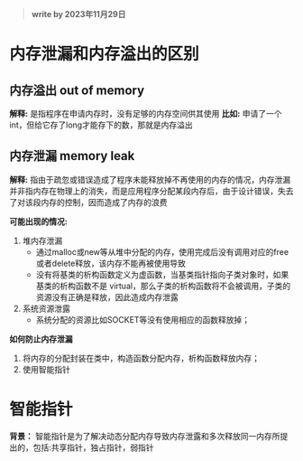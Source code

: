 ><b>write by 2023年11月29日</b>
# 内存泄漏和内存溢出的区别
## 内存溢出 out of memory
**解释:** 是指程序在申请内存时，没有足够的内存空间供其使用
**比如:** 申请了一个int，但给它存了long才能存下的数，那就是内存溢出
## 内存泄漏 memory leak
**解释:** 指由于疏忽或错误造成了程序未能释放掉不再使⽤的内存的情况，内存泄漏并⾮指内存在物理上的消失，⽽是应⽤程序分配某段内存后，由于设计错误，失去了对该段内存的控制，因⽽造成了内存的浪费

**可能出现的情况:**
1. 堆内存泄漏
   + 通过malloc或new等从堆中分配的内存，使用完成后没有调⽤对应的free或者delete释放，该内存不能再被使用导致
   + 没有将基类的析构函数定义为虚函数，当基类指针指向⼦类对象时，如果基类的析构函数不是 virtual，那么⼦类的析构函数将不会被调⽤，⼦类的资源没有正确是释放，因此造成内存泄露 
2. 系统资源泄露
   + 系统分配的资源⽐如SOCKET等没有使⽤相应的函数释放掉；
  
**如何防止内存泄漏**
1. 将内存的分配封装在类中，构造函数分配内存，析构函数释放内存；
2. 使⽤智能指针
   
# 智能指针
**背景：** 智能指针是为了解决动态分配内存导致内存泄露和多次释放同⼀内存所提出的，包括:共享指针，独占指针，弱指针
